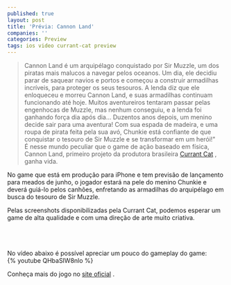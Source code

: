 ```yaml
---
published: true
layout: post
title: 'Prévia: Cannon Land'
companies: ''
categories: Preview
tags: ios video currant-cat preview
---
```

> Cannon Land &#233; um arquip&#233;lago conquistado por Sir Muzzle, um dos piratas mais malucos a navegar pelos oceanos. Um dia, ele decidiu parar de saquear navios e portos e come&#231;ou a construir armadilhas incr&#237;veis, para proteger os seus tesouros. A lenda diz que ele enloqueceu e morreu Cannon Land, e suas armadilhas continuam funcionando at&#233; hoje. Muitos aventureiros tentaram passar pelas engenhocas de Muzzle, mas nenhum conseguiu, e a lenda foi ganhando for&#231;a dia ap&#243;s dia...
> Duzentos anos depois, um menino decide sair para uma aventura! Com sua espada de madeira, e uma roupa de pirata feita pela sua av&#243;, Chunkie est&#225; confiante de que conquistar o tesouro de Sir Muzzle e se transformar em um her&#243;i!&quot;
> <br />
&#201; nesse mundo peculiar que o game de a&#231;&#227;o baseado em f&#237;sica, Cannon Land, primeiro projeto da produtora brasileira <a href="http://www.currantcat.com" target="_blank">Currant Cat</a>
, ganha vida.
 

 
No game que est&#225; em produ&#231;&#227;o para iPhone e tem previs&#227;o de lan&#231;amento para meados de junho, o jogador estar&#225; na pele do menino Chunkie e dever&#225; gui&#225;-lo pelos canh&#245;es, enfretando as armadilhas do arquip&#233;lago em busca do tesouro de Sir Muzzle.
 

 
Pelas screenshots disponibilizadas pela Currant Cat, podemos esperar um game de alta qualidade e com uma dire&#231;&#227;o de arte muito criativa.
<div><br />

<br />
<br />
No v&#237;deo abaixo &#233; poss&#237;vel apreciar um pouco do gameplay do game:

<br />
{% youtube QHbaSIW8nlo %}
 
Conhe&#231;a mais do jogo no <a href="http://www.currantcat.com/cannonland" target="_blank">site oficial</a>
.
